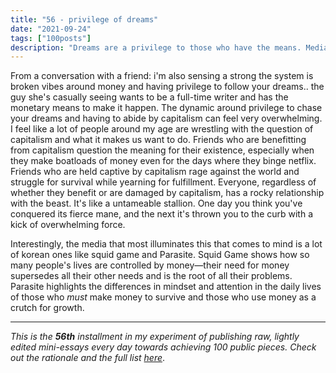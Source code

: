 ```yaml
---
title: "56 - privilege of dreams"
date: "2021-09-24"
tags: ["100posts"]
description: "Dreams are a privilege to those who have the means. Media showcases this in bleak terms."
---
```


From a conversation with a friend:
i'm also sensing a strong the system is broken vibes around money and having privilege to follow your dreams.. the guy she's casually seeing wants to be a full-time writer and has the monetary means to make it happen. The dynamic around privilege to chase your dreams and having to abide by capitalism can feel very overwhelming. I feel like a lot of people around my age are wrestling with the question of capitalism and what it makes us want to do. Friends who are benefitting from capitalism question the meaning for their existence, especially when they make boatloads of money even for the days where they binge netflix. Friends who are held captive by capitalism rage against the world and struggle for survival while yearning for fulfillment. Everyone, regardless of whether they benefit or are damaged by capitalism, has a rocky relationship with the beast. It's like a untameable stallion. One day you think you've conquered its fierce mane, and the next it's thrown you to the curb with a kick of overwhelming force. 

Interestingly, the media that most illuminates this that comes to mind is a lot of korean ones like squid game and Parasite. Squid Game shows how so many people's lives are controlled by money—their need for money supersedes all their other needs and is the root of all their problems. Parasite highlights the differences in mindset and attention in the daily lives of those who *must* make money to survive and those who use money as a crutch for growth.


---

*This is the **56th** installment in my experiment of publishing raw, lightly edited mini-essays every day towards achieving 100 public pieces. Check out the rationale and the full list [here](https://www.spencerchang.me/experiments/100posts/)*.
